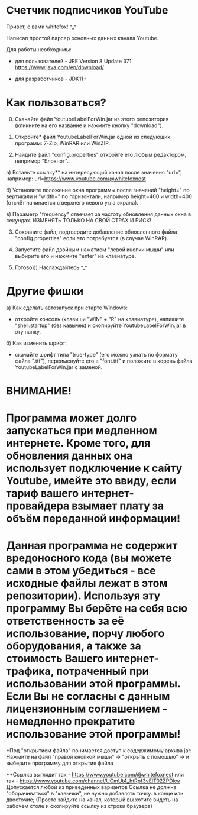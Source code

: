 # Счетчик подписчиков YouTube

Привет, с вами whitefox! ^_^

Написал простой парсер основных данных канала Youtube.

Для работы необходимы: 

- для пользователей - JRE Version 8 Update 371 https://www.java.com/en/download/

- для разработчиков - JDK11+

# Как пользоваться?

0) Скачайте файл YoutubeLabelForWin.jar из этого репозитория (кликните на его название и нажмите кнопку "download").

1) Откройте* файл YoutubeLabelForWin.jar одной из следующих программ: 7-Zip, WinRAR или WinZIP.

2) Найдите файл "config.properties" откройте его любым редактором, например "Блокнот".

а) Вставьте ссылку** на интересующий канал после значения "url=", например: url=https://www.youtube.com/@whitefoxnest

б) Установите положение окна программы после значений "height=" по вертикали и "width=" по горизонтали, например height=400 и width=400 (отсчёт начинается с верхнего левого угла экрана).

в) Параметр "frequency" отвечает за частоту обновления данных окна в секундах. ИЗМЕНЯТЬ ТОЛЬКО НА СВОЙ СТРАХ И РИСК!

3) Сохраните файл, подтвердите добавление обновленного файла "config.properties" если это потребуется (в случае WinRAR).

4) Запустите файл двойным нажатием "левой кнопки мыши" или выбирите его и нажмите "enter" на клавиатуре.

5) Готово))) Наслаждайтесь ^_^ 

# Другие фишки
а) Как сделать автозапуск при старте Windows: 

- откройте консоль (клавиши "WIN" + "R" на клавиатуре), напишите "shell:startup" (без кавычек) и скопируйте YoutubeLabelForWin.jar в эту папку.

б) Как изменить шрифт:

- скачайте шрифт типа "true-type" (его можно узнать по формату файла ".ttf"), переименуйте его в "font.ttf" и положите в корень файла YoutubeLabelForWin.jar с заменой. 

# ВНИМАНИЕ!

# Программа может долго запускаться при медленном интернете. Кроме того, для обновления данных она использует подключение к сайту Youtube, имейте это ввиду, если тариф вашего интернет-провайдера взымает плату за объём переданной информации!

# Данная программа не содержит вредоносного кода (вы можете сами в этом убедиться - все исходные файлы лежат в этом репозитории). Используя эту программу Вы берёте на себя всю ответственность за её использование, порчу любого оборудования, а также за стоимость Вашего интернет-трафика, потраченный при использовании этой программы. Если Вы не согласны с данным лицензионным соглашением - немедленно прекратите использование этой программы!

*Под "открытием файла" понимается доступ к содержимому архива jar: 
Нажмите на файл "правой кнопкой мыши" -> "открыть с помощью" -> и выберите программу для открытия файла

**Ссылка выглядит так - https://www.youtube.com/@whitefoxnest или так - https://www.youtube.com/channel/UCmUt4_htRpf3vElT02ZPDkw
Допускается любой из приведенных вариантов
Ссылка не должна "оборачиваться" в "кавычки", не нужно добавлять точку. в конце или двоеточие;
(Просто зайдите на канал, который вы хотите видеть на рабочем столе и скопируйте ссылку из строки браузера)

